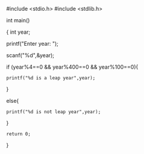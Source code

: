 #include <stdio.h>
#include <stdlib.h>

int main()

{
  int year;
  
  printf("Enter year: ");
  
  scanf("%d",&year);

  if (year%4==0 && year%400==0 && year%100==0){
  
    printf("%d is a leap year",year);
    
  }
  
  else{
  
    printf("%d is not leap year",year);
    
  }
  
    return 0;
    
}
